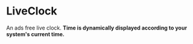 # LiveClock

An ads free live clock. **Time is dynamically displayed according to your system's current time.**
